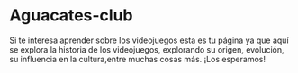 # Aguacates-club
Si te interesa aprender sobre los videojuegos esta es tu página ya que aquí se explora la historia de los videojuegos, explorando su origen, evolución, su influencia en la cultura,entre muchas cosas más. ¡Los esperamos!

